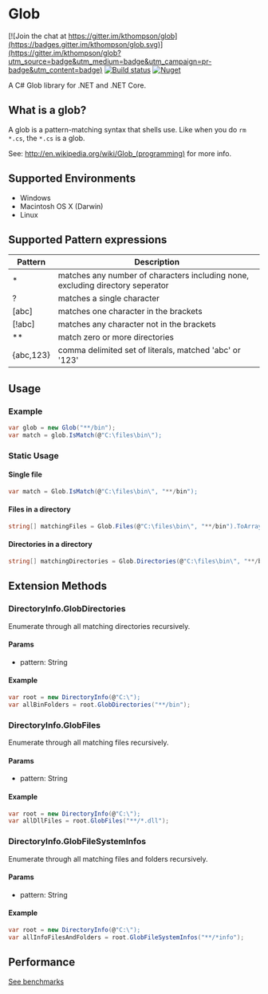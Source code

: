 ﻿# Glob

[![Join the chat at https://gitter.im/kthompson/glob](https://badges.gitter.im/kthompson/glob.svg)](https://gitter.im/kthompson/glob?utm_source=badge&utm_medium=badge&utm_campaign=pr-badge&utm_content=badge)
[![Build status](https://automaters.visualstudio.com/Glob/_apis/build/status/Glob)](https://automaters.visualstudio.com/Glob/_build/latest?definitionId=4)
[![Nuget](https://img.shields.io/nuget/v/glob.svg)](https://www.nuget.org/packages/Glob/)


A C# Glob library for .NET and .NET Core.


## What is a glob?

A glob is a pattern-matching syntax that shells use.  Like when you do
`rm *.cs`, the `*.cs` is a glob. 

See: http://en.wikipedia.org/wiki/Glob_(programming) for more info.

## Supported Environments

* Windows
* Macintosh OS X (Darwin)
* Linux

## Supported Pattern expressions

| Pattern   | Description                                                                    |
|-----------|--------------------------------------------------------------------------------|
| *         | matches any number of characters including none, excluding directory seperator |
| ?         | matches a single character                                                     |
| [abc]     | matches one character in the brackets                                          |
| [!abc]    | matches any character not in the brackets                                      |
| **        | match zero or more directories                                                 |
| {abc,123} | comma delimited set of literals, matched 'abc' or '123'                        |


## Usage

### Example

```csharp
var glob = new Glob("**/bin");
var match = glob.IsMatch(@"C:\files\bin\");
```

### Static Usage

#### Single file

```csharp
var match = Glob.IsMatch(@"C:\files\bin\", "**/bin");	
```

#### Files in a directory

```csharp
string[] matchingFiles = Glob.Files(@"C:\files\bin\", "**/bin").ToArray();	
```

#### Directories in a directory

```csharp
string[] matchingDirectories = Glob.Directories(@"C:\files\bin\", "**/bin").ToArray();	
```

## Extension Methods

### DirectoryInfo.GlobDirectories

Enumerate through all matching directories recursively.

#### Params

* pattern: String

#### Example

```csharp
var root = new DirectoryInfo(@"C:\");
var allBinFolders = root.GlobDirectories("**/bin");
```

### DirectoryInfo.GlobFiles

Enumerate through all matching files recursively.

#### Params

* pattern: String

#### Example

```csharp
var root = new DirectoryInfo(@"C:\");
var allDllFiles = root.GlobFiles("**/*.dll");
```

### DirectoryInfo.GlobFileSystemInfos

Enumerate through all matching files and folders recursively.

#### Params

* pattern: String

#### Example

```csharp
var root = new DirectoryInfo(@"C:\");
var allInfoFilesAndFolders = root.GlobFileSystemInfos("**/*info");
```

## Performance

[See benchmarks](test/Glob.Benchmarks/BenchmarkDotNet.Artifacts/results/GlobExpressions.Benchmarks.GlobBenchmarks-report-github.md)
